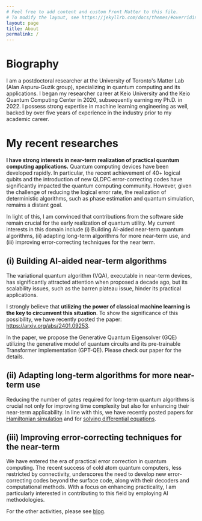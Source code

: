 ```yaml
---
# Feel free to add content and custom Front Matter to this file.
# To modify the layout, see https://jekyllrb.com/docs/themes/#overriding-theme-defaults
layout: page
title: About
permalink: /
---
```


# Biography
I am a postdoctoral researcher at the University of Toronto's Matter Lab (Alan Aspuru-Guzik group), specializing in quantum computing and its applications. 
I began my researcher career at Keio University and the Keio Quantum Computing Center in 2020, subsequently earning my Ph.D. in 2022. 
I possess strong expertise in machine learning engineering as well, backed by over five years of experience in the industry prior to my academic career.


# My recent researches
**I have strong interests in near-term realization of practical quantum computing applications.**
Quantum computing devices have been developed rapidly. In particular, the recent achievement of 40+ logical qubits and the introduction of new QLDPC error-correcting codes have significantly impacted the quantum computing community. 
However, given the challenge of reducing the logical error rate, the realization of deterministic algorithms, such as phase estimation and quantum simulation, remains a distant goal.

In light of this, I am convinced that contributions from the software side remain crucial for the early realization of quantum utility. 
My current interests in this domain include (i) Building AI-aided near-term quantum algorithms, (ii) adapting long-term algorithms for more near-term use, and (iii) improving error-correcting techniques for the near term.

## (i) Building AI-aided near-term algorithms
The variational quantum algorithm (VQA), executable in near-term devices, has significantly attracted attention when proposed a decade ago, but its scalability issues, such as the barren plateau issue, hinder its practical applications.

I strongly believe that **utilizing the power of classical machine learning is the key to circumvent this situation**. To show the significance of this possibility, we have recently posted the paper: https://arxiv.org/abs/2401.09253. 

In the paper, we propose the Generative Quantum Eigensolver (GQE) utilizing the generative model of quantum circuits and its pre-trainable Transformer implementation (GPT-QE). Please check our paper for the details.

## (ii) Adapting long-term algorithms for more near-term use
Reducing the number of gates required for long-term quantum algorithms is crucial not only for improving time complexity but also for enhancing their near-term applicability. In line with this, we have recently posted papers for [Hamiltonian simulation](https://arxiv.org/abs/2302.14811) and for [solving differential equations](https://arxiv.org/abs/2306.11802).

## (iii) Improving error-correcting techniques for the near-term
We have entered the era of practical error correction in quantum computing. The recent success of cold atom quantum computers, less restricted by connectivity, underscores the need to develop new error-correcting codes beyond the surface code, along with their decoders and computational methods. 
With a focus on enhancing practicality, I am particularly interested in contributing to this field by employing AI methodologies.

For the other activities, please see [blog](/blog/).